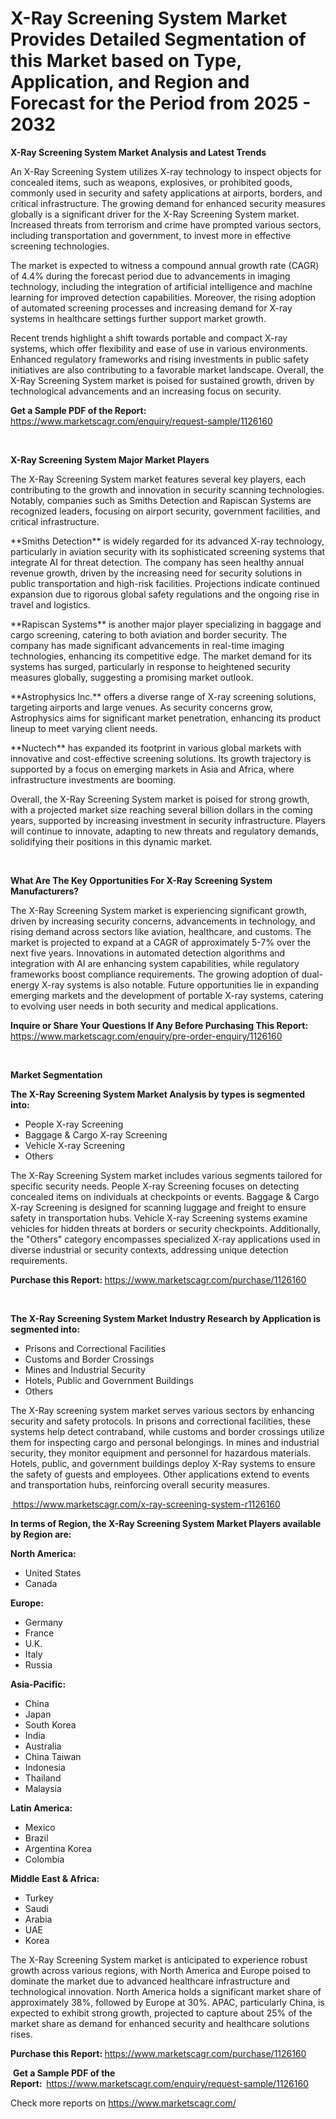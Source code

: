 <p><h1>X-Ray Screening System Market Provides Detailed Segmentation of this Market based on Type, Application, and Region and Forecast for the Period from 2025 - 2032</h1></p><p><strong>X-Ray Screening System Market Analysis and Latest Trends</strong></p>
<p><p>An X-Ray Screening System utilizes X-ray technology to inspect objects for concealed items, such as weapons, explosives, or prohibited goods, commonly used in security and safety applications at airports, borders, and critical infrastructure. The growing demand for enhanced security measures globally is a significant driver for the X-Ray Screening System market. Increased threats from terrorism and crime have prompted various sectors, including transportation and government, to invest more in effective screening technologies.</p><p>The market is expected to witness a compound annual growth rate (CAGR) of 4.4% during the forecast period due to advancements in imaging technology, including the integration of artificial intelligence and machine learning for improved detection capabilities. Moreover, the rising adoption of automated screening processes and increasing demand for X-ray systems in healthcare settings further support market growth. </p><p>Recent trends highlight a shift towards portable and compact X-ray systems, which offer flexibility and ease of use in various environments. Enhanced regulatory frameworks and rising investments in public safety initiatives are also contributing to a favorable market landscape. Overall, the X-Ray Screening System market is poised for sustained growth, driven by technological advancements and an increasing focus on security.</p></p>
<p><strong>Get a Sample PDF of the Report:&nbsp;</strong> <a href="https://www.marketscagr.com/enquiry/request-sample/1126160?utm_campaign=2322&utm_medium=2&utm_source=Github&utm_content=ia&utm_term=24022025&utm_id=x-ray-screening-system">https://www.marketscagr.com/enquiry/request-sample/1126160</a></p>
<p>&nbsp;</p>
<p><strong>X-Ray Screening System Major Market Players</strong></p>
<p><p>The X-Ray Screening System market features several key players, each contributing to the growth and innovation in security scanning technologies. Notably, companies such as Smiths Detection and Rapiscan Systems are recognized leaders, focusing on airport security, government facilities, and critical infrastructure.</p><p>**Smiths Detection** is widely regarded for its advanced X-ray technology, particularly in aviation security with its sophisticated screening systems that integrate AI for threat detection. The company has seen healthy annual revenue growth, driven by the increasing need for security solutions in public transportation and high-risk facilities. Projections indicate continued expansion due to rigorous global safety regulations and the ongoing rise in travel and logistics.</p><p>**Rapiscan Systems** is another major player specializing in baggage and cargo screening, catering to both aviation and border security. The company has made significant advancements in real-time imaging technologies, enhancing its competitive edge. The market demand for its systems has surged, particularly in response to heightened security measures globally, suggesting a promising market outlook.</p><p>**Astrophysics Inc.** offers a diverse range of X-ray screening solutions, targeting airports and large venues. As security concerns grow, Astrophysics aims for significant market penetration, enhancing its product lineup to meet varying client needs.</p><p>**Nuctech** has expanded its footprint in various global markets with innovative and cost-effective screening solutions. Its growth trajectory is supported by a focus on emerging markets in Asia and Africa, where infrastructure investments are booming.</p><p>Overall, the X-Ray Screening System market is poised for strong growth, with a projected market size reaching several billion dollars in the coming years, supported by increasing investment in security infrastructure. Players will continue to innovate, adapting to new threats and regulatory demands, solidifying their positions in this dynamic market.</p></p>
<p>&nbsp;</p>
<p><strong>What Are The Key Opportunities For X-Ray Screening System Manufacturers?</strong></p>
<p><p>The X-Ray Screening System market is experiencing significant growth, driven by increasing security concerns, advancements in technology, and rising demand across sectors like aviation, healthcare, and customs. The market is projected to expand at a CAGR of approximately 5-7% over the next five years. Innovations in automated detection algorithms and integration with AI are enhancing system capabilities, while regulatory frameworks boost compliance requirements. The growing adoption of dual-energy X-ray systems is also notable. Future opportunities lie in expanding emerging markets and the development of portable X-ray systems, catering to evolving user needs in both security and medical applications.</p></p>
<p><strong>Inquire or Share Your Questions If Any Before Purchasing This Report:</strong> <a href="https://www.marketscagr.com/enquiry/pre-order-enquiry/1126160?utm_campaign=2322&utm_medium=2&utm_source=Github&utm_content=ia&utm_term=24022025&utm_id=x-ray-screening-system">https://www.marketscagr.com/enquiry/pre-order-enquiry/1126160</a></p>
<p>&nbsp;</p>
<p><strong>Market Segmentation</strong></p>
<p><strong>The X-Ray Screening System Market Analysis by types is segmented into:</strong></p>
<p><ul><li>People X-ray Screening</li><li>Baggage & Cargo X-ray Screening</li><li>Vehicle X-ray Screening</li><li>Others</li></ul></p>
<p><p>The X-Ray Screening System market includes various segments tailored for specific security needs. People X-ray Screening focuses on detecting concealed items on individuals at checkpoints or events. Baggage & Cargo X-ray Screening is designed for scanning luggage and freight to ensure safety in transportation hubs. Vehicle X-ray Screening systems examine vehicles for hidden threats at borders or security checkpoints. Additionally, the "Others" category encompasses specialized X-ray applications used in diverse industrial or security contexts, addressing unique detection requirements.</p></p>
<p><strong>Purchase this Report:&nbsp;</strong><a href="https://www.marketscagr.com/purchase/1126160?utm_campaign=2322&utm_medium=2&utm_source=Github&utm_content=ia&utm_term=24022025&utm_id=x-ray-screening-system">https://www.marketscagr.com/purchase/1126160</a></p>
<p>&nbsp;</p>
<p><strong>The X-Ray Screening System Market Industry Research by Application is segmented into:</strong></p>
<p><ul><li>Prisons and Correctional Facilities</li><li>Customs and Border Crossings</li><li>Mines and Industrial Security</li><li>Hotels, Public and Government Buildings</li><li>Others</li></ul></p>
<p><p>The X-Ray screening system market serves various sectors by enhancing security and safety protocols. In prisons and correctional facilities, these systems help detect contraband, while customs and border crossings utilize them for inspecting cargo and personal belongings. In mines and industrial security, they monitor equipment and personnel for hazardous materials. Hotels, public, and government buildings deploy X-Ray systems to ensure the safety of guests and employees. Other applications extend to events and transportation hubs, reinforcing overall security measures.</p></p>
<p><a href="https://www.marketscagr.com/x-ray-screening-system-r1126160?utm_campaign=2322&utm_medium=2&utm_source=Github&utm_content=ia&utm_term=24022025&utm_id=x-ray-screening-system">&nbsp;https://www.marketscagr.com/x-ray-screening-system-r1126160</a></p>
<p><strong>In terms of Region, the X-Ray Screening System Market Players available by Region are:</strong></p>
<p>
    <p> <strong> North America: </strong>
        <ul>
            <li>United States</li>
            <li>Canada</li>
        </ul>
        </p> 
    <p> <strong> Europe: </strong>
        <ul>
            <li>Germany</li>
            <li>France</li>
            <li>U.K.</li>
            <li>Italy</li>
            <li>Russia</li>
        </ul>
        </p> 
    <p> <strong> Asia-Pacific: </strong>
        <ul>
            <li>China</li>
            <li>Japan</li>
            <li>South Korea</li>
            <li>India</li>
            <li>Australia</li>
            <li>China Taiwan</li>
            <li>Indonesia</li>
            <li>Thailand</li>
            <li>Malaysia</li>
        </ul>
        </p> 
    <p> <strong> Latin America: </strong>
        <ul>
            <li>Mexico</li>
            <li>Brazil</li>
            <li>Argentina Korea</li>
            <li>Colombia</li>
        </ul>
        </p> 
    <p> <strong> Middle East & Africa: </strong>
        <ul>
            <li>Turkey</li>
            <li>Saudi</li>
            <li>Arabia</li>
            <li>UAE</li>
            <li>Korea</li>
        </ul>
    </p>
    </p>
<p><p>The X-Ray Screening System market is anticipated to experience robust growth across various regions, with North America and Europe poised to dominate the market due to advanced healthcare infrastructure and technological innovation. North America holds a significant market share of approximately 38%, followed by Europe at 30%. APAC, particularly China, is expected to exhibit strong growth, projected to capture about 25% of the market share as demand for enhanced security and healthcare solutions rises.</p></p>
<p><strong>Purchase this Report: </strong><a href="https://www.marketscagr.com/purchase/1126160?utm_campaign=2322&utm_medium=2&utm_source=Github&utm_content=ia&utm_term=24022025&utm_id=x-ray-screening-system">https://www.marketscagr.com/purchase/1126160</a></p>
<p>&nbsp;<strong>Get a Sample PDF of the Report:&nbsp;&nbsp;</strong><a href="https://www.marketscagr.com/enquiry/request-sample/1126160?utm_campaign=2322&utm_medium=2&utm_source=Github&utm_content=ia&utm_term=24022025&utm_id=x-ray-screening-system">https://www.marketscagr.com/enquiry/request-sample/1126160</a></p>
<p><strong></strong></p>
<p>Check more reports on <a href="https://www.marketscagr.com/?utm_campaign=2322&utm_medium=2&utm_source=Github&utm_content=ia&utm_term=24022025&utm_id=x-ray-screening-system">https://www.marketscagr.com/</a></p>